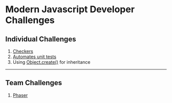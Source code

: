 # Modern Javascript Developer Challenges

## Individual Challenges

1. [Checkers](MJ_INDIVIDUAL_CHALLENGES.md#challenge-1)
1. [Automates unit tests](MJ_INDIVIDUAL_CHALLENGES.md#challenge-2)
1. Using [Object.create()](MJ_INDIVIDUAL_CHALLENGES.md#challenge-3) for inheritance

---

## Team Challenges

1. [Phaser](TEAM_CHALLENGES.md)
